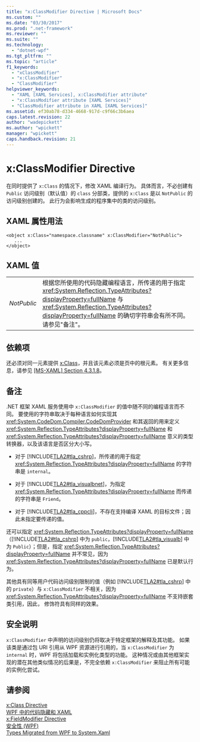 ```yaml
---
title: "x:ClassModifier Directive | Microsoft Docs"
ms.custom: ""
ms.date: "03/30/2017"
ms.prod: ".net-framework"
ms.reviewer: ""
ms.suite: ""
ms.technology: 
  - "dotnet-wpf"
ms.tgt_pltfrm: ""
ms.topic: "article"
f1_keywords: 
  - "xClassModifier"
  - "x:ClassModifier"
  - "ClassModifier"
helpviewer_keywords: 
  - "XAML [XAML Services], x:ClassModifier attribute"
  - "x:ClassModifier attribute [XAML Services]"
  - "ClassModifier attribute in XAML [XAML Services]"
ms.assetid: ef30ab78-d334-4668-917d-c9f66c3b6aea
caps.latest.revision: 22
author: "wadepickett"
ms.author: "wpickett"
manager: "wpickett"
caps.handback.revision: 21
---
```

# x:ClassModifier Directive
在同时提供了 `x:Class` 的情况下，修改 XAML 编译行为。  具体而言，不必创建有 `Public` 访问级别（默认值）的 `class` 分部类，提供的 `x:Class` 是以 `NotPublic` 的访问级别创建的。  此行为会影响生成的程序集中的类的访问级别。  
  
## XAML 属性用法  
  
```  
<object x:Class="namespace.classname" x:ClassModifier="NotPublic">  
   ...  
</object>  
```  
  
## XAML 值  
  
|||  
|-|-|  
|*NotPublic*|根据您所使用的代码隐藏编程语言，所传递的用于指定 <xref:System.Reflection.TypeAttributes?displayProperty=fullName> 与 <xref:System.Reflection.TypeAttributes?displayProperty=fullName> 的确切字符串会有所不同。  请参见"备注"。|  
  
## 依赖项  
 还必须对同一元素提供 [x:Class](../../../docs/framework/xaml-services/x-class-directive.md)，并且该元素必须是页中的根元素。  有关更多信息，请参见 [\[MS\-XAML\] Section 4.3.1.8](http://go.microsoft.com/fwlink/?LinkId=114525)。  
  
## 备注  
 .NET 框架 XAML 服务使用中 `x:ClassModifier` 的值中随不同的编程语言而不同。  要使用的字符串取决于每种语言如何实现其 <xref:System.CodeDom.Compiler.CodeDomProvider> 和其返回的用来定义 <xref:System.Reflection.TypeAttributes?displayProperty=fullName> 和 <xref:System.Reflection.TypeAttributes?displayProperty=fullName> 意义的类型转换器，以及该语言是否区分大小写。  
  
-   对于 [!INCLUDE[TLA2#tla_cshrp](../../../includes/tla2sharptla-cshrp-md.md)]，所传递的用于指定 <xref:System.Reflection.TypeAttributes?displayProperty=fullName> 的字符串是 `internal`。  
  
-   对于 [!INCLUDE[TLA2#tla_visualbnet](../../../includes/tla2sharptla-visualbnet-md.md)]，为指定 <xref:System.Reflection.TypeAttributes?displayProperty=fullName> 而传递的字符串是 `Friend`。  
  
-   对于 [!INCLUDE[TLA2#tla_cppcli](../../../includes/tla2sharptla-cppcli-md.md)]，不存在支持编译 XAML 的目标文件；因此未指定要传递的值。  
  
 还可以指定 <xref:System.Reflection.TypeAttributes?displayProperty=fullName>（[!INCLUDE[TLA2#tla_cshrp](../../../includes/tla2sharptla-cshrp-md.md)] 中为 `public`，[!INCLUDE[TLA2#tla_visualb](../../../includes/tla2sharptla-visualb-md.md)] 中为 `Public`）；但是，指定 <xref:System.Reflection.TypeAttributes?displayProperty=fullName> 并不常见，因为 <xref:System.Reflection.TypeAttributes?displayProperty=fullName> 已是默认行为。  
  
 其他具有同等用户代码访问级别限制的值（例如 [!INCLUDE[TLA2#tla_cshrp](../../../includes/tla2sharptla-cshrp-md.md)] 中的 `private`）与 `x:ClassModifier` 不相关，因为 <xref:System.Reflection.TypeAttributes?displayProperty=fullName> 不支持嵌套类引用，因此， 修饰符具有同样的效果。  
  
## 安全说明  
 `x:ClassModifier` 中声明的访问级别仍将取决于特定框架的解释及其功能。  如果该类是通过包 URI 引用从 WPF 资源进行引用的，当 `x:ClassModifier` 为 `internal` 时，WPF 将包括加载和实例化类型的功能。  这种情况或由其他框架实现的潜在其他类似情况的后果是，不完全依赖 `x:ClassModifier` 来阻止所有可能的实例化尝试。  
  
## 请参阅  
 [x:Class Directive](../../../docs/framework/xaml-services/x-class-directive.md)   
 [WPF 中的代码隐藏和 XAML](../../../docs/framework/wpf/advanced/code-behind-and-xaml-in-wpf.md)   
 [x:FieldModifier Directive](../../../docs/framework/xaml-services/x-fieldmodifier-directive.md)   
 [安全性 \(WPF\)](../../../docs/framework/wpf/security-wpf.md)   
 [Types Migrated from WPF to System.Xaml](../../../docs/framework/xaml-services/types-migrated-from-wpf-to-system-xaml.md)